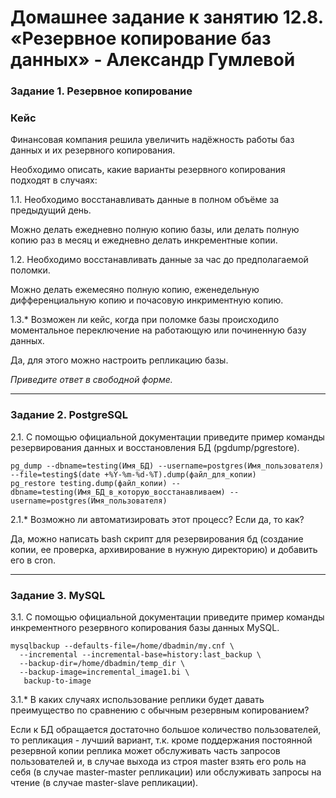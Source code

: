 # Домашнее задание к занятию 12.8. «Резервное копирование баз данных» - Александр Гумлевой

### Задание 1. Резервное копирование

### Кейс
Финансовая компания решила увеличить надёжность работы баз данных и их резервного копирования. 

Необходимо описать, какие варианты резервного копирования подходят в случаях: 

1.1. Необходимо восстанавливать данные в полном объёме за предыдущий день.

Можно делать ежедневно полную копию базы, или делать полную копию раз в месяц и ежедневно делать инкрементные копии.

1.2. Необходимо восстанавливать данные за час до предполагаемой поломки.

Можно делать ежемесяно полную копию, еженедельную дифференциальную копию и почасовую инкриментную копию.

1.3.* Возможен ли кейс, когда при поломке базы происходило моментальное переключение на работающую или починенную базу данных.

Да, для этого можно настроить репликацию базы.

*Приведите ответ в свободной форме.*

---

### Задание 2. PostgreSQL

2.1. С помощью официальной документации приведите пример команды резервирования данных и восстановления БД (pgdump/pgrestore).  
```shell  
pg_dump --dbname=testing(Имя_БД) --username=postgres(Имя_пользователя) --file=testing$(date +%Y-%m-%d-%T).dump(файл_для_копии)  
pg_restore testing.dump(файл_копии) --dbname=testing(Имя_БД_в_которую_восстанавливаем) --username=postgres(Имя_пользователя)
```  
2.1.* Возможно ли автоматизировать этот процесс? Если да, то как?

Да, можно написать bash скрипт для резервирования бд (создание копии, ее проверка, архивирование в нужную директорию) и добавить его в cron.

---

### Задание 3. MySQL

3.1. С помощью официальной документации приведите пример команды инкрементного резервного копирования базы данных MySQL.  
```shell
mysqlbackup --defaults-file=/home/dbadmin/my.cnf \
  --incremental --incremental-base=history:last_backup \
  --backup-dir=/home/dbadmin/temp_dir \
  --backup-image=incremental_image1.bi \
   backup-to-image
```  
3.1.* В каких случаях использование реплики будет давать преимущество по сравнению с обычным резервным копированием?

Если к БД обращается достаточно большое количество пользователей, то репликация - лучший вариант, т.к. кроме поддержания постоянной резервной копии реплика может обслуживать часть запросов пользователей и, в случае выхода из строя master взять его роль на себя (в случае master-master репликации) или обслуживать запросы на чтение (в случае master-slave репликации).